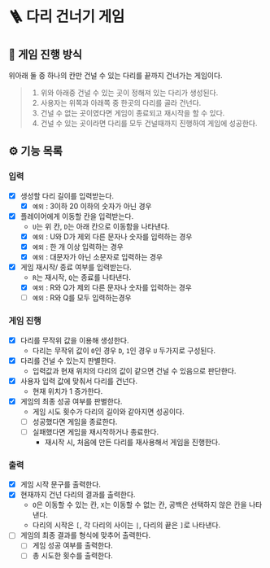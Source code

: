 # 🪜 다리 건너기 게임

## 🌱️️ 게임 진행 방식
위아래 둘 중 하나의 칸만 건널 수 있는 다리를 끝까지 건너가는 게임이다.
>
> 1. 위와 아래중 건널 수 있는 곳이 정해져 있는 다리가 생성된다.
> 2. 사용자는 위쪽과 아래쪽 중 한곳의 다리를 골라 건넌다.
> 3. 건널 수 없는 곳이였다면 게임이 종료되고 재시작을 할 수 있다.
> 4. 건널 수 있는 곳이라면 다리를 모두 건널때까지 진행하여 게임에 성공한다.

## ⚙️ 기능 목록

### 입력
- [x] 생성할 다리 길이를 입력받는다.
  - [x] `예외` : 3이하 20 이하의 숫자가 아닌 경우 
- [x] 플레이어에게 이동할 칸을 입력받는다.
  + `U`는 위 칸, `D`는 아래 칸으로 이동함을 나타낸다.
  - [x] `예외` : U와 D가 제외 다른 문자나 숫자를 입력하는 경우
  - [x] `예외` : 한 개 이상 입력하는 경우
  - [x] `예외` : 대문자가 아닌 소문자로 입력하는 경우
- [x] 게임 재시작/ 종료 여부를 입력받는다.
  + `R`는 재시작, `Q`는 종료를 나타낸다.
  - [x] `예외` : R와 Q가 제외 다른 문자나 숫자를 입력하는 경우
  - [ ] `예외` : R와 Q를 모두 입력하는경우

### 게임 진행
- [x] 다리를 무작위 값을 이용해 생성한다.
  - 다리는 무작위 값이 `0`인 경우 `D`, `1`인 경우 `U` 두가지로 구성된다.
- [x] 다리를 건널 수 있는지 판별한다.
  - 입력값과 현재 위치의 다리의 값이 같으면 건널 수 있음으로 판단한다.
- [x] 사용자 입력 값에 맞춰서 다리를 건넌다.
  - 현재 위치가 1 증가한다.
- [x] 게임의 최종 성공 여부를 판별한다.
  - 게임 시도 횟수가 다리의 길이와 같아지면 성공이다.
  -[ ] 성공했다면 게임을 종료한다.
  -[ ] 실패했다면 게임을 재시작하거나 종료한다.
    - 재시작 시, 처음에 만든 다리를 재사용해서 게임을 진행한다.

### 출력
- [x] 게임 시작 문구를 출력한다.
- [x] 현재까지 건넌 다리의 결과를 출력한다.
  - `O`은 이동할 수 있는 칸, `X`는 이동할 수 없는 칸, 공백은 선택하지 않은 칸을 나타낸다.
  - 다리의 시작은 `[`, 각 다리의 사이는 `|`, 다리의 끝은 `]`로 나타낸다.
- [ ] 게임의 최종 결과를 형식에 맞추어 출력한다.
  - [ ] 게임 성공 여부를 출력한다.
  - [ ] 총 시도한 횟수를 출력한다.